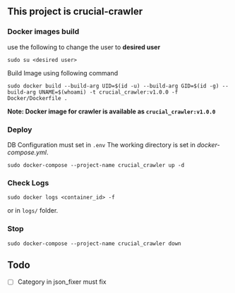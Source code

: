 ## **This project is crucial-crawler**
### Docker images build 
use the following to change the user to **desired user**
```shell
sudo su <desired user>
```
Build Image using following command
```shell
sudo docker build --build-arg UID=$(id -u) --build-arg GID=$(id -g) --build-arg UNAME=$(whoami) -t crucial_crawler:v1.0.0 -f Docker/Dockerfile .
```

**Note: Docker image for crawler is available as `crucial_crawler:v1.0.0`**

### Deploy
DB Configuration must set in `.env`
The working directory is set in _docker-compose.yml_.
```shell
sudo docker-compose --project-name crucial_crawler up -d
```

### Check Logs
```shell
sudo docker logs <container_id> -f 
```
or in `logs/` folder.

### Stop
```shell
sudo docker-compose --project-name crucial_crawler down
```

## Todo
- [ ] Category in json_fixer must fix